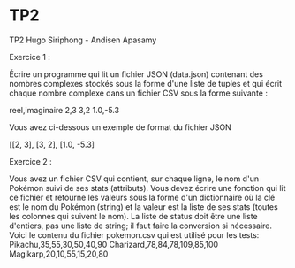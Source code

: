 # TP2
TP2 Hugo Siriphong - Andisen Apasamy

Exercice 1 :

Écrire un programme qui lit un fichier JSON (data.json) contenant des nombres complexes stockés sous la forme d'une liste de tuples et qui écrit chaque nombre complexe dans un fichier CSV sous la forme suivante :

reel,imaginaire
2,3
3,2
1.0,-5.3

Vous avez ci-dessous un exemple de format du fichier JSON

[[2, 3], [3, 2], [1.0, -5.3]


Exercice 2 :

Vous avez un fichier CSV qui contient, sur chaque ligne, le nom d'un Pokémon suivi de ses stats (attributs). Vous devez écrire une fonction qui lit ce fichier et retourne les valeurs sous la forme d'un dictionnaire où la clé est le nom du Pokémon (string) et la valeur est la liste de ses stats (toutes les colonnes qui suivent le nom). La liste de status doit être une liste d'entiers, pas une liste de string; il faut faire la conversion si nécessaire.
Voici le contenu du fichier pokemon.csv qui est utilisé pour les tests:
Pikachu,35,55,30,50,40,90
Charizard,78,84,78,109,85,100
Magikarp,20,10,55,15,20,80
